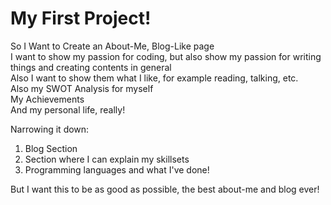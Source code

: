 # My First Project!
So I Want to Create an About-Me, Blog-Like page<br>
I want to show my passion for coding, but also show my passion for writing things and creating contents in general<br>
Also I want to show them what I like, for example reading, talking, etc.<br>
Also my SWOT Analysis for myself<br>
My Achievements<br>
And my personal life, really!<br>

Narrowing it down:
1. Blog Section
2. Section where I can explain my skillsets
3. Programming languages and what I've done!

But I want this to be as good as possible, the best about-me and blog ever!

